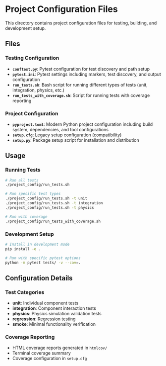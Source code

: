 # Project Configuration Files

This directory contains project configuration files for testing, building, and development setup.

## Files

### Testing Configuration
- **`conftest.py`**: Pytest configuration for test discovery and path setup
- **`pytest.ini`**: Pytest settings including markers, test discovery, and output configuration
- **`run_tests.sh`**: Bash script for running different types of tests (unit, integration, physics, etc.)
- **`run_tests_with_coverage.sh`**: Script for running tests with coverage reporting

### Project Configuration
- **`pyproject.toml`**: Modern Python project configuration including build system, dependencies, and tool configurations
- **`setup.cfg`**: Legacy setup configuration (compatibility)
- **`setup.py`**: Package setup script for installation and distribution

## Usage

### Running Tests
```bash
# Run all tests
./project_config/run_tests.sh

# Run specific test types
./project_config/run_tests.sh -t unit
./project_config/run_tests.sh -t integration
./project_config/run_tests.sh -t physics

# Run with coverage
./project_config/run_tests_with_coverage.sh
```

### Development Setup
```bash
# Install in development mode
pip install -e .

# Run with specific pytest options
python -m pytest tests/ -v --cov=.
```

## Configuration Details

### Test Categories
- **unit**: Individual component tests
- **integration**: Component interaction tests
- **physics**: Physics simulation validation tests
- **regression**: Regression testing
- **smoke**: Minimal functionality verification

### Coverage Reporting
- HTML coverage reports generated in `htmlcov/`
- Terminal coverage summary
- Coverage configuration in `setup.cfg` 